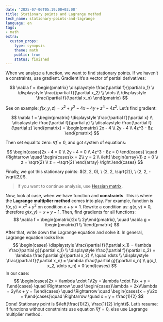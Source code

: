 ```yaml
---
date: '2025-07-06T05:19:00+03:00'
title: Stationary points and Lagrange method
tech_name: stationary-points-and-lagrange
language: en
tags:
- math
extra:
  custom_props:
    type: synopsis
    theme: math
    public: true
    status: finished
---
```


When we analyze a function, we want to find stationary points. If we haven’t a constraints, use gradient. Gradient it’s a vector of partial derivatives:

$$
\nabla f = \begin{pmatrix}
\displaystyle \frac{\partial f}{\partial x_1} \\
\displaystyle \frac{\partial f}{\partial x_2} \\
\dots \\
\displaystyle \frac{\partial f}{\partial x_n}
\end{pmatrix}
$$

See on example: $f(x, y, z) = x^2 + y^2 - 4x - 4y + z^4 - 4z^2$. Let’s find gradient:

$$
\nabla f = \begin{pmatrix}
\displaystyle \frac{\partial f}{\partial x} \\
\displaystyle \frac{\partial f}{\partial y} \\
\displaystyle \frac{\partial f}{\partial z}
\end{pmatrix} =  \begin{pmatrix}
2x - 4 \\
2y - 4 \\
4z^3 - 8z
\end{pmatrix}
$$

Then set equal to zero: $\nabla f = 0$, and got system of equations:

$$
\begin{cases}2x - 4 = 0 \\ 2y - 4 = 0 \\ 4z^3 - 8z = 0 \end{cases} \quad \Rightarrow \quad \begin{cases}x = 2\\ y = 2 \\ \left[
\begin{array}{l}
z = 0 \\
z = \sqrt{2} \\
z = -\sqrt{2}
\end{array}
\right.\end{cases}
$$

Finally, we got this stationary points: $(2, 2, 0), \ (2, 2, \sqrt{2}), \ (2, 2, -\sqrt{2})$. 

> If you want to continue analysis, use [Hessian matrix](/articles/hessian-matrix/).

Now, look at case, when we have function and **constraints**. This is where the **Lagrange multiplier method** comes into play. For example, function is $f(x, y) = x^2 + y^2$ on condition $x + y = 1$. Rewrite a condition as: $g(x, y) = 0$, therefore $g(x, y) = x + y - 1$. Then, find gradients for all functions:
$$
\nabla f = \begin{pmatrix}2x \\ 2y\end{pmatrix}, \quad \nabla g = \begin{pmatrix}1 \\ 1\end{pmatrix}
$$
After that, write down the Lagrange equation and solve it. In general, Lagrange equation looks like:
$$
\begin{cases}
\displaystyle \frac{\partial f}{\partial x_1} = \lambda \frac{\partial g}{\partial x_1} \\
\displaystyle \frac{\partial f}{\partial x_2} = \lambda \frac{\partial g}{\partial x_2} \\
\quad \dots \\
\displaystyle \frac{\partial f}{\partial x_n} = \lambda \frac{\partial g}{\partial x_n} \\
g(x_1, x_2, \dots x_n) = 0
\end{cases}
$$
In our case:
$$
\begin{cases}2x = \lambda \cdot 1\\2y = \lambda \cdot 1\\x + y = 1\end{cases} \quad \Rightarrow \quad \begin{cases}\lambda = 2x\\\lambda = 2y\\x + y = 1\end{cases} \quad \Rightarrow \quad \begin{cases}x = y\\2x = 1\end{cases}\quad \Rightarrow \quad x = y = \frac{1}{2}
$$
Done! Stationary point is $\left(\frac{1}{2}, \frac{1}{2} \right)$. Let’s resume: if functions without constraints use equation $\nabla f = 0$, else use Lagrange multiplier method. 

